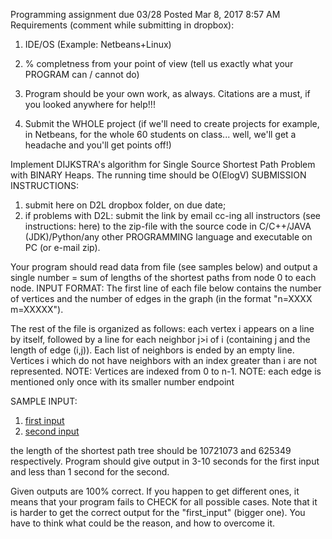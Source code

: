 Programming assignment due 03/28
Posted Mar 8, 2017 8:57 AM
Requirements (comment while submitting in dropbox):


1) IDE/OS (Example: Netbeans+Linux)

2) % completness from your point of view (tell us exactly what your PROGRAM can / cannot do)

3) Program should be your own work, as always.
Citations are a must, if you looked anywhere for help!!!

4) Submit the WHOLE project (if we'll need to create projects for example, in Netbeans, for the whole 60 students on class... well, we'll get a headache and you'll get points off!)

Implement DIJKSTRA's algorithm for Single Source Shortest Path Problem with BINARY Heaps. The running time should be O(ElogV)
SUBMISSION INSTRUCTIONS:

1) submit here on D2L dropbox folder, on due date;
2) if problems with D2L: submit the link by email cc-ing all instructors (see instructions: here) to the zip-file with the source code in C/C++/JAVA (JDK)/Python/any other PROGRAMMING language and executable on PC (or e-mail zip).

Your program should read data from file (see samples below) and output a single number = sum of lengths of the shortest paths from node 0 to each node.
INPUT FORMAT: The first line of each file below contains the number of vertices and the number of edges in the graph (in the format "n=XXXX m=XXXXX").

The rest of the file is organized as follows:
each vertex i appears on a line by itself, followed by a line for each neighbor j>i of i (containing j and the length of edge (i,j)). 
Each list of neighbors is ended by an empty line. Vertices i which do not have neighbors with an index greater than i are not represented.
NOTE: Vertices are indexed from 0 to n-1.
NOTE: each edge is mentioned only once with its smaller number endpoint

SAMPLE INPUT:
1. [first input](https://grid.cs.gsu.edu/~cscazz/CS4520/25000.txt)
2. [second input](https://grid.cs.gsu.edu/~cscazz/CS4520/1000.txt)

the length of the shortest path tree should be 10721073 and 625349 respectively.
Program should give output in 3-10 seconds for the first input and less than 1 second for the second.

Given outputs are 100% correct. If you happen to get different ones, it means that your program fails to CHECK for all possible cases. Note that it is harder to get the correct output for the "first_input" (bigger one). You have to think what could be the reason, and how to overcome it.
